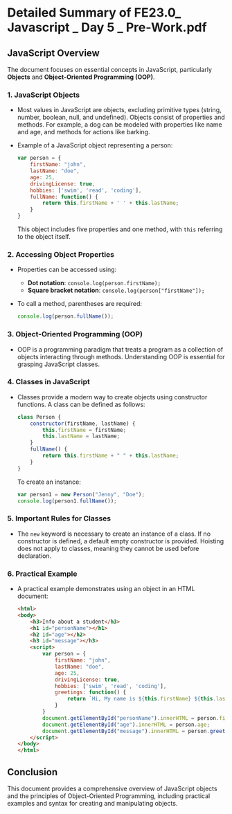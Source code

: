 # Detailed Summary of **FE23.0_ Javascript _ Day 5 _ Pre-Work.pdf**

## **JavaScript Overview**
The document focuses on essential concepts in JavaScript, particularly **Objects** and **Object-Oriented Programming (OOP)**.

### **1. JavaScript Objects**
- Most values in JavaScript are objects, excluding primitive types (string, number, boolean, null, and undefined). Objects consist of properties and methods. For example, a dog can be modeled with properties like name and age, and methods for actions like barking. 
  
- Example of a JavaScript object representing a person:
  ```javascript
  var person = {
      firstName: "john",
      lastName: "doe",
      age: 25,
      drivingLicense: true,
      hobbies: ['swim', 'read', 'coding'],
      fullName: function() {
          return this.firstName + ' ' + this.lastName;
      }
  }
  ```
  This object includes five properties and one method, with `this` referring to the object itself. 

### **2. Accessing Object Properties**
- Properties can be accessed using:
  - **Dot notation**: `console.log(person.firstName);`
  - **Square bracket notation**: `console.log(person["firstName"]);`
  
- To call a method, parentheses are required:
  ```javascript
  console.log(person.fullName());
  ``` 

### **3. Object-Oriented Programming (OOP)**
- OOP is a programming paradigm that treats a program as a collection of objects interacting through methods. Understanding OOP is essential for grasping JavaScript classes. 

### **4. Classes in JavaScript**
- Classes provide a modern way to create objects using constructor functions. A class can be defined as follows:
  ```javascript
  class Person {
      constructor(firstName, lastName) {
          this.firstName = firstName;
          this.lastName = lastName;
      }
      fullName() {
          return this.firstName + " " + this.lastName;
      }
  }
  ```
  To create an instance:
  ```javascript
  var person1 = new Person("Jenny", "Doe");
  console.log(person1.fullName());
  ``` 

### **5. Important Rules for Classes**
- The `new` keyword is necessary to create an instance of a class. If no constructor is defined, a default empty constructor is provided. Hoisting does not apply to classes, meaning they cannot be used before declaration. 

### **6. Practical Example**
- A practical example demonstrates using an object in an HTML document:
  ```html
  <html>
  <body>
      <h3>Info about a student</h3>
      <h1 id="personName"></h1>
      <h2 id="age"></h2>
      <h3 id="message"></h3>
      <script>
          var person = {
              firstName: "john",
              lastName: "doe",
              age: 25,
              drivingLicense: true,
              hobbies: ['swim', 'read', 'coding'],
              greetings: function() {
                  return `Hi, My name is ${this.firstName} ${this.lastName}.`;
              }
          }
          document.getElementById("personName").innerHTML = person.firstName;
          document.getElementById("age").innerHTML = person.age;
          document.getElementById("message").innerHTML = person.greetings();
      </script>
  </body>
  </html>
  ``` 

## **Conclusion**
This document provides a comprehensive overview of JavaScript objects and the principles of Object-Oriented Programming, including practical examples and syntax for creating and manipulating objects.